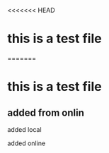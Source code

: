 <<<<<<< HEAD
# this is a test file
=======
# this is a test file

## added from onlin

added local

added online

